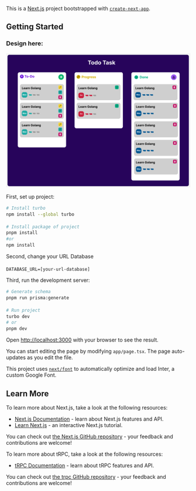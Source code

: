 This is a [Next.js](https://nextjs.org/) project bootstrapped with [`create-next-app`](https://github.com/vercel/next.js/tree/canary/packages/create-next-app).

## Getting Started

### Design here:
<img style="width: 600px;" src="./public/design.png" />

First, set up project:
```bash
# Install turbo
npm install --global turbo

# Install package of project
pnpm install
#or
npm install
```

Second, change your URL Database <br />
<code>
  DATABASE_URL=[your-url-database]
</code>

Third, run the development server:

```bash
# Generate schema
pnpm run prisma:generate

# Run project
turbo dev
# or
pnpm dev
```




Open [http://localhost:3000](http://localhost:3000) with your browser to see the result.

You can start editing the page by modifying `app/page.tsx`. The page auto-updates as you edit the file.

This project uses [`next/font`](https://nextjs.org/docs/basic-features/font-optimization) to automatically optimize and load Inter, a custom Google Font.

## Learn More

To learn more about Next.js, take a look at the following resources:

- [Next.js Documentation](https://nextjs.org/docs) - learn about Next.js features and API.
- [Learn Next.js](https://nextjs.org/learn) - an interactive Next.js tutorial.

You can check out [the Next.js GitHub repository](https://github.com/vercel/next.js/) - your feedback and contributions are welcome!

To learn more about tRPC, take a look at the following resources:

- [tRPC Documentation](https://trpc.io/docs/) - learn about tRPC features and API.

You can check out [the trpc GitHub repository](https://github.com/trpc/trpc) - your feedback and contributions are welcome!